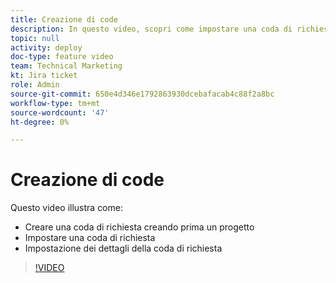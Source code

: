 ```yaml
---
title: Creazione di code
description: In questo video, scopri come impostare una coda di richiesta e stabilire i dettagli della coda.
topic: null
activity: deploy
doc-type: feature video
team: Technical Marketing
kt: Jira ticket
role: Admin
source-git-commit: 650e4d346e1792863930dcebafacab4c88f2a8bc
workflow-type: tm+mt
source-wordcount: '47'
ht-degree: 0%

---
```


# Creazione di code

Questo video illustra come:

* Creare una coda di richiesta creando prima un progetto
* Impostare una coda di richiesta
* Impostazione dei dettagli della coda di richiesta

>[!VIDEO](https://video.tv.adobe.com/v/335221/?quality=12&learn=on)

